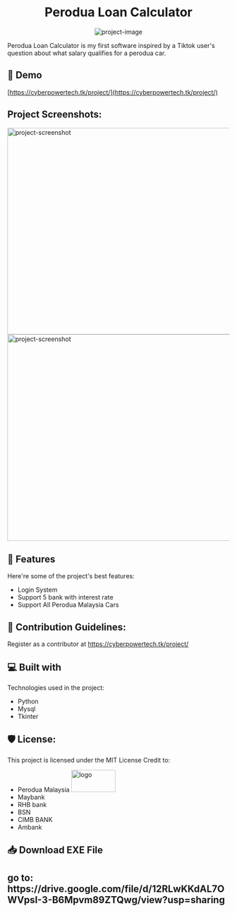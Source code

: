 <h1 align="center" id="title">Perodua Loan Calculator</h1>

<p align="center"><img src="https://socialify.git.ci/rafik7704/Perodua-Loan-Calculator/image?font=KoHo&issues=1&language=1&logo=https%3A%2F%2Fmedia.discordapp.net%2Fattachments%2F798068595607339028%2F1036974666927046706%2F77041.png%3Fwidth%3D868%26height%3D500&name=1&owner=1&pattern=Circuit%20Board&pulls=1&stargazers=1&theme=Dark" alt="project-image"></p>

<p id="description">Perodua Loan Calculator is my first software inspired by a Tiktok user's question about what salary qualifies for a perodua car.</p>

<h2>🚀 Demo</h2>

[https://cyberpowertech.tk/project/](https://cyberpowertech.tk/project/)

<h2>Project Screenshots:</h2>

<img src="https://media.discordapp.net/attachments/798068595607339028/1036683638697361459/Log-in.png?width=662&amp;height=468" alt="project-screenshot" width="662" height="468/">

<img src="https://media.discordapp.net/attachments/798068595607339028/1036683638181482546/database.png?width=662&amp;height=468" alt="project-screenshot" width="662" height="468/">

  
  
<h2>🧐 Features</h2>

Here're some of the project's best features:

*   Login System
*   Support 5 bank with interest rate
*   Support All Perodua Malaysia Cars

<h2>🍰 Contribution Guidelines:</h2>

Register as a contributor at https://cyberpowertech.tk/project/

  
  
<h2>💻 Built with</h2>

Technologies used in the project:

*   Python
*   Mysql
*   Tkinter

<h2>🛡️ License:</h2>

This project is licensed under the MIT License
Credit to:
*   Perodua Malaysia <img src="https://seeklogo.com/images/P/Perodua-logo-FB920DD411-seeklogo.com.png" alt="logo"  width="100" height="50/">
*   Maybank
*   RHB bank
*   BSN
*   CIMB BANK
*   Ambank
<h2>📥 Download EXE File <h2>
go to:
https://drive.google.com/file/d/12RLwKKdAL7OWVpsI-3-B6Mpvm89ZTQwg/view?usp=sharing